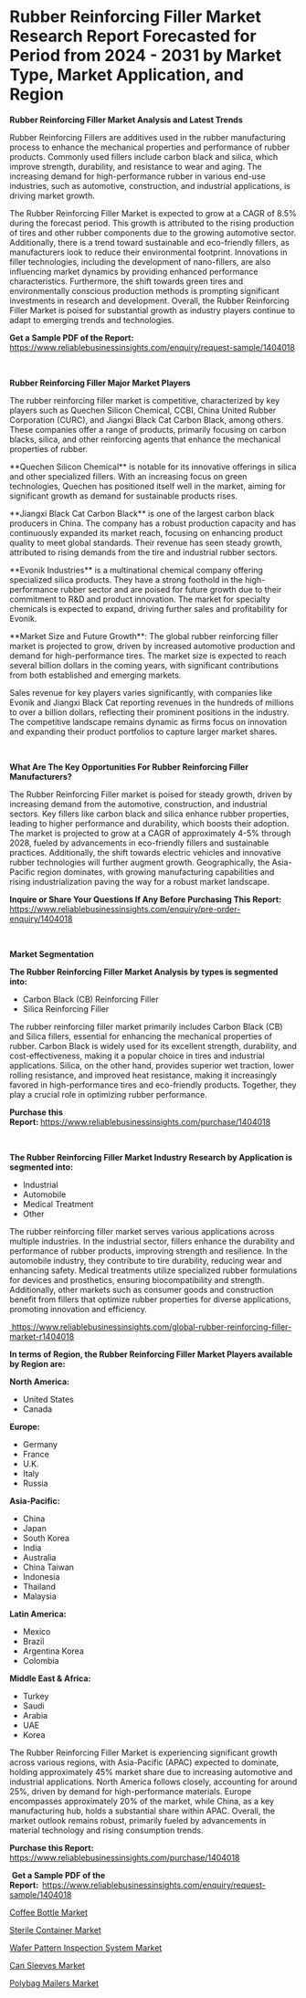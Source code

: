 <p><h1>Rubber Reinforcing Filler Market Research Report Forecasted for Period from 2024 -  2031 by Market Type, Market Application, and Region</h1></p><p><strong>Rubber Reinforcing Filler Market Analysis and Latest Trends</strong></p>
<p><p>Rubber Reinforcing Fillers are additives used in the rubber manufacturing process to enhance the mechanical properties and performance of rubber products. Commonly used fillers include carbon black and silica, which improve strength, durability, and resistance to wear and aging. The increasing demand for high-performance rubber in various end-use industries, such as automotive, construction, and industrial applications, is driving market growth.</p><p>The Rubber Reinforcing Filler Market is expected to grow at a CAGR of 8.5% during the forecast period. This growth is attributed to the rising production of tires and other rubber components due to the growing automotive sector. Additionally, there is a trend toward sustainable and eco-friendly fillers, as manufacturers look to reduce their environmental footprint. Innovations in filler technologies, including the development of nano-fillers, are also influencing market dynamics by providing enhanced performance characteristics. Furthermore, the shift towards green tires and environmentally conscious production methods is prompting significant investments in research and development. Overall, the Rubber Reinforcing Filler Market is poised for substantial growth as industry players continue to adapt to emerging trends and technologies.</p></p>
<p><strong>Get a Sample PDF of the Report:&nbsp;</strong> <a href="https://www.reliablebusinessinsights.com/enquiry/request-sample/1404018?utm_campaign=1765&utm_medium=2&utm_source=Github&utm_content=ia&utm_term=23102024&utm_id=rubber-reinforcing-filler">https://www.reliablebusinessinsights.com/enquiry/request-sample/1404018</a></p>
<p>&nbsp;</p>
<p><strong>Rubber Reinforcing Filler Major Market Players</strong></p>
<p><p>The rubber reinforcing filler market is competitive, characterized by key players such as Quechen Silicon Chemical, CCBI, China United Rubber Corporation (CURC), and Jiangxi Black Cat Carbon Black, among others. These companies offer a range of products, primarily focusing on carbon blacks, silica, and other reinforcing agents that enhance the mechanical properties of rubber.</p><p>**Quechen Silicon Chemical** is notable for its innovative offerings in silica and other specialized fillers. With an increasing focus on green technologies, Quechen has positioned itself well in the market, aiming for significant growth as demand for sustainable products rises.</p><p>**Jiangxi Black Cat Carbon Black** is one of the largest carbon black producers in China. The company has a robust production capacity and has continuously expanded its market reach, focusing on enhancing product quality to meet global standards. Their revenue has seen steady growth, attributed to rising demands from the tire and industrial rubber sectors.</p><p>**Evonik Industries** is a multinational chemical company offering specialized silica products. They have a strong foothold in the high-performance rubber sector and are poised for future growth due to their commitment to R&D and product innovation. The market for specialty chemicals is expected to expand, driving further sales and profitability for Evonik.</p><p>**Market Size and Future Growth**: The global rubber reinforcing filler market is projected to grow, driven by increased automotive production and demand for high-performance tires. The market size is expected to reach several billion dollars in the coming years, with significant contributions from both established and emerging markets.</p><p>Sales revenue for key players varies significantly, with companies like Evonik and Jiangxi Black Cat reporting revenues in the hundreds of millions to over a billion dollars, reflecting their prominent positions in the industry. The competitive landscape remains dynamic as firms focus on innovation and expanding their product portfolios to capture larger market shares.</p></p>
<p>&nbsp;</p>
<p><strong>What Are The Key Opportunities For Rubber Reinforcing Filler Manufacturers?</strong></p>
<p><p>The Rubber Reinforcing Filler market is poised for steady growth, driven by increasing demand from the automotive, construction, and industrial sectors. Key fillers like carbon black and silica enhance rubber properties, leading to higher performance and durability, which boosts their adoption. The market is projected to grow at a CAGR of approximately 4-5% through 2028, fueled by advancements in eco-friendly fillers and sustainable practices. Additionally, the shift towards electric vehicles and innovative rubber technologies will further augment growth. Geographically, the Asia-Pacific region dominates, with growing manufacturing capabilities and rising industrialization paving the way for a robust market landscape.</p></p>
<p><strong>Inquire or Share Your Questions If Any Before Purchasing This Report:</strong> <a href="https://www.reliablebusinessinsights.com/enquiry/pre-order-enquiry/1404018?utm_campaign=1765&utm_medium=2&utm_source=Github&utm_content=ia&utm_term=23102024&utm_id=rubber-reinforcing-filler">https://www.reliablebusinessinsights.com/enquiry/pre-order-enquiry/1404018</a></p>
<p>&nbsp;</p>
<p><strong>Market Segmentation</strong></p>
<p><strong>The Rubber Reinforcing Filler Market Analysis by types is segmented into:</strong></p>
<p><ul><li>Carbon Black (CB) Reinforcing Filler</li><li>Silica Reinforcing Filler</li></ul></p>
<p><p>The rubber reinforcing filler market primarily includes Carbon Black (CB) and Silica fillers, essential for enhancing the mechanical properties of rubber. Carbon Black is widely used for its excellent strength, durability, and cost-effectiveness, making it a popular choice in tires and industrial applications. Silica, on the other hand, provides superior wet traction, lower rolling resistance, and improved heat resistance, making it increasingly favored in high-performance tires and eco-friendly products. Together, they play a crucial role in optimizing rubber performance.</p></p>
<p><strong>Purchase this Report:&nbsp;</strong><a href="https://www.reliablebusinessinsights.com/purchase/1404018?utm_campaign=1765&utm_medium=2&utm_source=Github&utm_content=ia&utm_term=23102024&utm_id=rubber-reinforcing-filler">https://www.reliablebusinessinsights.com/purchase/1404018</a></p>
<p>&nbsp;</p>
<p><strong>The Rubber Reinforcing Filler Market Industry Research by Application is segmented into:</strong></p>
<p><ul><li>Industrial</li><li>Automobile</li><li>Medical Treatment</li><li>Other</li></ul></p>
<p><p>The rubber reinforcing filler market serves various applications across multiple industries. In the industrial sector, fillers enhance the durability and performance of rubber products, improving strength and resilience. In the automobile industry, they contribute to tire durability, reducing wear and enhancing safety. Medical treatments utilize specialized rubber formulations for devices and prosthetics, ensuring biocompatibility and strength. Additionally, other markets such as consumer goods and construction benefit from fillers that optimize rubber properties for diverse applications, promoting innovation and efficiency.</p></p>
<p><a href="https://www.reliablebusinessinsights.com/global-rubber-reinforcing-filler-market-r1404018?utm_campaign=1765&utm_medium=2&utm_source=Github&utm_content=ia&utm_term=23102024&utm_id=rubber-reinforcing-filler">&nbsp;https://www.reliablebusinessinsights.com/global-rubber-reinforcing-filler-market-r1404018</a></p>
<p><strong>In terms of Region, the Rubber Reinforcing Filler Market Players available by Region are:</strong></p>
<p>
    <p> <strong> North America: </strong>
        <ul>
            <li>United States</li>
            <li>Canada</li>
        </ul>
        </p> 
    <p> <strong> Europe: </strong>
        <ul>
            <li>Germany</li>
            <li>France</li>
            <li>U.K.</li>
            <li>Italy</li>
            <li>Russia</li>
        </ul>
        </p> 
    <p> <strong> Asia-Pacific: </strong>
        <ul>
            <li>China</li>
            <li>Japan</li>
            <li>South Korea</li>
            <li>India</li>
            <li>Australia</li>
            <li>China Taiwan</li>
            <li>Indonesia</li>
            <li>Thailand</li>
            <li>Malaysia</li>
        </ul>
        </p> 
    <p> <strong> Latin America: </strong>
        <ul>
            <li>Mexico</li>
            <li>Brazil</li>
            <li>Argentina Korea</li>
            <li>Colombia</li>
        </ul>
        </p> 
    <p> <strong> Middle East & Africa: </strong>
        <ul>
            <li>Turkey</li>
            <li>Saudi</li>
            <li>Arabia</li>
            <li>UAE</li>
            <li>Korea</li>
        </ul>
    </p>
    </p>
<p><p>The Rubber Reinforcing Filler Market is experiencing significant growth across various regions, with Asia-Pacific (APAC) expected to dominate, holding approximately 45% market share due to increasing automotive and industrial applications. North America follows closely, accounting for around 25%, driven by demand for high-performance materials. Europe encompasses approximately 20% of the market, while China, as a key manufacturing hub, holds a substantial share within APAC. Overall, the market outlook remains robust, primarily fueled by advancements in material technology and rising consumption trends.</p></p>
<p><strong>Purchase this Report: </strong><a href="https://www.reliablebusinessinsights.com/purchase/1404018?utm_campaign=1765&utm_medium=2&utm_source=Github&utm_content=ia&utm_term=23102024&utm_id=rubber-reinforcing-filler">https://www.reliablebusinessinsights.com/purchase/1404018</a></p>
<p>&nbsp;<strong>Get a Sample PDF of the Report:&nbsp;&nbsp;</strong><a href="https://www.reliablebusinessinsights.com/enquiry/request-sample/1404018?utm_campaign=1765&utm_medium=2&utm_source=Github&utm_content=ia&utm_term=23102024&utm_id=rubber-reinforcing-filler">https://www.reliablebusinessinsights.com/enquiry/request-sample/1404018</a></p>
<p><strong></strong></p>
<p><p><a href="https://www.linkedin.com/pulse/coffee-bottle-market-segmentation-in-depth-analysis-hotels-bdzff?utm_campaign=1765&utm_medium=2&utm_source=Github&utm_content=ia&utm_term=23102024&utm_id=rubber-reinforcing-filler">Coffee Bottle Market</a></p><p><a href="https://www.linkedin.com/pulse/global-sterile-container-market-share-growth-opportunities-zpe0f?utm_campaign=1765&utm_medium=2&utm_source=Github&utm_content=ia&utm_term=23102024&utm_id=rubber-reinforcing-filler">Sterile Container Market</a></p><p><a href="https://github.com/BesaLoshi2000/Market-Research-Report-List-1/blob/main/wafer-pattern-inspection-system-market.md?utm_campaign=1765&utm_medium=2&utm_source=Github&utm_content=ia&utm_term=23102024&utm_id=rubber-reinforcing-filler">Wafer Pattern Inspection System Market</a></p><p><a href="https://www.linkedin.com/pulse/global-can-sleeves-market-focus-application-end-use-industry-xe6ef?utm_campaign=1765&utm_medium=2&utm_source=Github&utm_content=ia&utm_term=23102024&utm_id=rubber-reinforcing-filler">Can Sleeves Market</a></p><p><a href="https://www.linkedin.com/pulse/polybag-mailers-market-penetration-strategies-untapped-oe0gf?utm_campaign=1765&utm_medium=2&utm_source=Github&utm_content=ia&utm_term=23102024&utm_id=rubber-reinforcing-filler">Polybag Mailers Market</a></p></p>